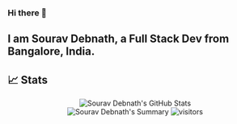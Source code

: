 ### Hi there 👋

## I am Sourav Debnath, a Full Stack Dev from Bangalore, India.

## 📈 Stats

<div align="center">
 <img src="https://github-readme-stats.vercel.app/api?username=sourav925&theme=radical&show_icons=true&hide_border=true&count_private=true" alt="Sourav Debnath's GitHub Stats">
</div>

<div align="center">
 <img src="https://github-profile-summary-cards.vercel.app/api/cards/profile-details?username=debnathSD&theme=solarized_dark" alt="Sourav Debnath's Summary">
 <img src="https://visitor-badge.laobi.icu/badge?page_id=debnathSD.debnathSD" alt="visitors">
</div>
